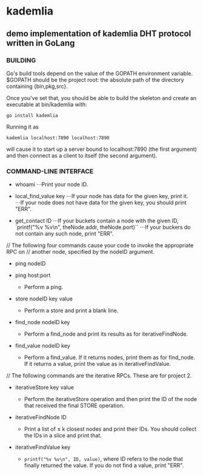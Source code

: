 # kademlia
## demo implementation of kademlia DHT protocol written in GoLang


### BUILDING


Go's build tools depend on the value of the GOPATH environment variable. $GOPATH
should be the project root: the absolute path of the directory containing
{bin,pkg,src}.

Once you've set that, you should be able to build the skeleton and create an
executable at bin/kademlia with:

    go install kademlia

Running it as

    kademlia localhost:7890 localhost:7890

will cause it to start up a server bound to localhost:7890 (the first argument)
and then connect as a client to itself (the second argument).


### COMMAND-LINE INTERFACE


* whoami
⋅⋅⋅Print your node ID.

* local_find_value key
⋅⋅⋅If your node has data for the given key, print it.
⋅⋅⋅If your node does not have data for the given key, you should print "ERR".

* get_contact ID
⋅⋅⋅If your buckets contain a node with the given ID,
        `printf("%v %v\n", theNode.addr, theNode.port)``
⋅⋅⋅If your buckers do not contain any such node, print "ERR".

// The following four commands cause your code to invoke the appropriate RPC on
// another node, specified by the nodeID argument.
* ping nodeID
* ping host:port
  - Perform a ping.

* store nodeID key value
  - Perform a store and print a blank line.

* find_node nodeID key
  - Perform a find_node and print its results as for iterativeFindNode.

* find_value nodeID key
  - Perform a find_value. If it returns nodes, print them as for find_node. If it returns a value, print the value as in iterativeFindValue.

// The following commands are the iterative RPCs. These are for project 2.
* iterativeStore key value
  - Perform the iterativeStore operation and then print the ID of the node that
    received the final STORE operation.

* iterativeFindNode ID
  - Print a list of ≤ k closest nodes and print their IDs. You should collect
    the IDs in a slice and print that.

* iterativeFindValue key
  - `printf("%v %v\n", ID, value)`, where ID refers to the node that finally returned the value. If you do not find a value, print "ERR".
